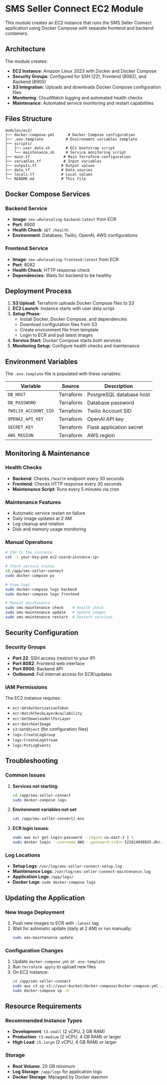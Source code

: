 # SMS Seller Connect EC2 Module

This module creates an EC2 instance that runs the SMS Seller Connect application using Docker Compose with separate frontend and backend containers.

## Architecture

The module creates:
- **EC2 Instance**: Amazon Linux 2023 with Docker and Docker Compose
- **Security Groups**: Configured for SSH (22), Frontend (8082), and Backend (8900)
- **S3 Integration**: Uploads and downloads Docker Compose configuration files
- **Monitoring**: CloudWatch logging and automated health checks
- **Maintenance**: Automated service monitoring and restart capabilities

## Files Structure

```
modules/ec2/
├── docker-compose.yml      # Docker Compose configuration
├── .env.template          # Environment variables template
├── scripts/
│   ├── user_data.sh       # EC2 bootstrap script
│   └── maintenance.sh     # Service monitoring script
├── main.tf               # Main Terraform configuration
├── variables.tf          # Input variables
├── outputs.tf           # Output values
├── data.tf              # Data sources
├── locals.tf            # Local values
└── README.md            # This file
```

## Docker Compose Services

### Backend Service
- **Image**: `sms-wholesaling-backend:latest` from ECR
- **Port**: 8900
- **Health Check**: `GET /health`
- **Environment**: Database, Twilio, OpenAI, AWS configurations

### Frontend Service
- **Image**: `sms-wholesaling-frontend:latest` from ECR
- **Port**: 8082
- **Health Check**: HTTP response check
- **Dependencies**: Waits for backend to be healthy

## Deployment Process

1. **S3 Upload**: Terraform uploads Docker Compose files to S3
2. **EC2 Launch**: Instance starts with user data script
3. **Setup Phase**:
   - Install Docker, Docker Compose, and dependencies
   - Download configuration files from S3
   - Create environment file from template
   - Login to ECR and pull latest images
4. **Service Start**: Docker Compose starts both services
5. **Monitoring Setup**: Configure health checks and maintenance

## Environment Variables

The `.env.template` file is populated with these variables:

| Variable | Source | Description |
|----------|--------|-------------|
| `DB_HOST` | Terraform | PostgreSQL database host |
| `DB_PASSWORD` | Terraform | Database password |
| `TWILIO_ACCOUNT_SID` | Terraform | Twilio Account SID |
| `OPENAI_API_KEY` | Terraform | OpenAI API key |
| `SECRET_KEY` | Terraform | Flask application secret |
| `AWS_REGION` | Terraform | AWS region |

## Monitoring & Maintenance

### Health Checks
- **Backend**: Checks `/health` endpoint every 30 seconds
- **Frontend**: Checks HTTP response every 30 seconds
- **Maintenance Script**: Runs every 5 minutes via cron

### Maintenance Features
- Automatic service restart on failure
- Daily image updates at 2 AM
- Log cleanup and rotation
- Disk and memory usage monitoring

### Manual Operations

```bash
# SSH to the instance
ssh -i your-key.pem ec2-user@<instance-ip>

# Check service status
cd /app/sms-seller-connect
sudo docker-compose ps

# View logs
sudo docker-compose logs backend
sudo docker-compose logs frontend

# Manual maintenance
sudo sms-maintenance check    # Health check
sudo sms-maintenance update   # Update images
sudo sms-maintenance restart  # Restart services
```

## Security Configuration

### Security Groups
- **Port 22**: SSH access (restrict to your IP)
- **Port 8082**: Frontend web interface
- **Port 8900**: Backend API
- **Outbound**: Full internet access for ECR/updates

### IAM Permissions
The EC2 instance requires:
- `ecr:GetAuthorizationToken`
- `ecr:BatchCheckLayerAvailability`
- `ecr:GetDownloadUrlForLayer`
- `ecr:BatchGetImage`
- `s3:GetObject` (for configuration files)
- `logs:CreateLogGroup`
- `logs:CreateLogStream`
- `logs:PutLogEvents`

## Troubleshooting

### Common Issues

1. **Services not starting**:
   ```bash
   cd /app/sms-seller-connect
   sudo docker-compose logs
   ```

2. **Environment variables not set**:
   ```bash
   cat /app/sms-seller-connect/.env
   ```

3. **ECR login issues**:
   ```bash
   sudo aws ecr get-login-password --region us-east-1 | \
   sudo docker login --username AWS --password-stdin 522814698925.dkr.ecr.us-east-1.amazonaws.com
   ```

### Log Locations
- **Setup Logs**: `/var/log/sms-seller-connect-setup.log`
- **Maintenance Logs**: `/var/log/sms-seller-connect-maintenance.log`
- **Application Logs**: `/app/logs/`
- **Docker Logs**: `sudo docker-compose logs`

## Updating the Application

### New Image Deployment
1. Push new images to ECR with `:latest` tag
2. Wait for automatic update (daily at 2 AM) or run manually:
   ```bash
   sudo sms-maintenance update
   ```

### Configuration Changes
1. Update `docker-compose.yml` or `.env.template`
2. Run `terraform apply` to upload new files
3. On EC2 instance:
   ```bash
   cd /app/sms-seller-connect
   sudo aws s3 cp s3://your-bucket/docker-compose/docker-compose.yml ./
   sudo docker-compose up -d
   ```

## Resource Requirements

### Recommended Instance Types
- **Development**: `t3.small` (2 vCPU, 2 GB RAM)
- **Production**: `t3.medium` (2 vCPU, 4 GB RAM) or larger
- **High Load**: `c5.large` (2 vCPU, 4 GB RAM) or larger

### Storage
- **Root Volume**: 20 GB minimum
- **Log Storage**: `/app/logs` for application logs
- **Docker Storage**: Managed by Docker daemon 